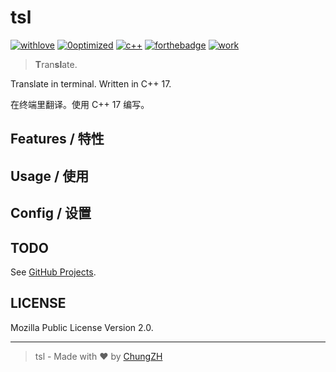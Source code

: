 # tsl

[![withlove](https://forthebadge.com/images/badges/built-with-love.svg)](https://forthebadge.com) [![0optimized](https://forthebadge.com/images/badges/0-percent-optimized.svg)](https://forthebadge.com) [![c++](https://forthebadge.com/images/badges/made-with-c-plus-plus.svg)](https://forthebadge.com) [![forthebadge](https://forthebadge.com/images/badges/powered-by-black-magic.svg)](https://forthebadge.com) [![work](https://forthebadge.com/images/badges/it-works-why.svg)](https://forthebadge.com)

> **T**ran**sl**ate.

Translate in terminal. Written in C++ 17.

在终端里翻译。使用 C++ 17 编写。

## Features / 特性

## Usage / 使用

## Config / 设置

## TODO

See [GitHub Projects](https://github.com/ChungZH/tsl/projects).

## LICENSE

Mozilla Public License Version 2.0.

------

> tsl - Made with ❤ by [ChungZH](https://github.com/ChungZH)
